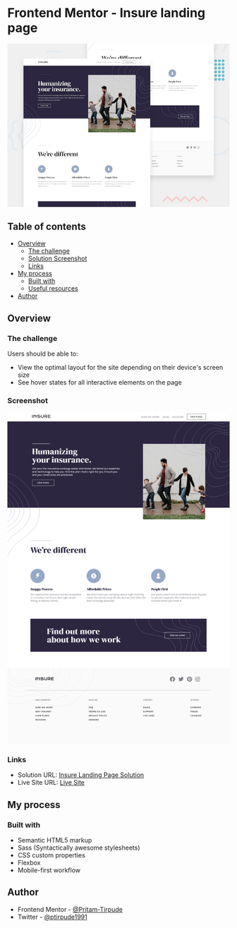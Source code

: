 # Frontend Mentor - Insure landing page

![Design preview for the Insure landing page coding challenge](./design/desktop-preview.jpg)

## Table of contents

- [Overview](#overview)
  - [The challenge](#the-challenge)
  - [ Solution Screenshot](#screenshot)
  - [Links](#links)
- [My process](#my-process)
  - [Built with](#built-with)
  - [Useful resources](#useful-resources)
- [Author](#author)

## Overview

### The challenge

Users should be able to:

- View the optimal layout for the site depending on their device's screen size
- See hover states for all interactive elements on the page

### Screenshot

![](./screenshot_insure.png)

### Links

- Solution URL: [Insure Landing Page Solution](https://www.frontendmentor.io/challenges/insure-landing-page-uTU68JV8/hub/htmlcsssassflexjavscript-lG_WIQRXr)
- Live Site URL: [Live Site](https://insure-landing-site.netlify.app/)

## My process

### Built with

- Semantic HTML5 markup
- Sass (Syntactically awesome stylesheets)
- CSS custom properties
- Flexbox
- Mobile-first workflow

## Author

- Frontend Mentor - [@Pritam-Tirpude](https://www.frontendmentor.io/profile/Pritam-Tirpude)
- Twitter - [@ptirpude1991](https://twitter.com/ptirpude1991)
